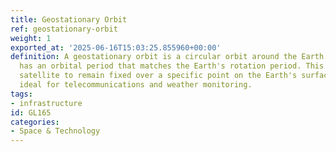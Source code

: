 ```yaml
---
title: Geostationary Orbit
ref: geostationary-orbit
weight: 1
exported_at: '2025-06-16T15:03:25.855960+00:00'
definition: A geostationary orbit is a circular orbit around the Earth where a satellite
  has an orbital period that matches the Earth's rotation period. This allows the
  satellite to remain fixed over a specific point on the Earth's surface, making it
  ideal for telecommunications and weather monitoring.
tags:
- infrastructure
id: GL165
categories:
- Space & Technology
---
```


